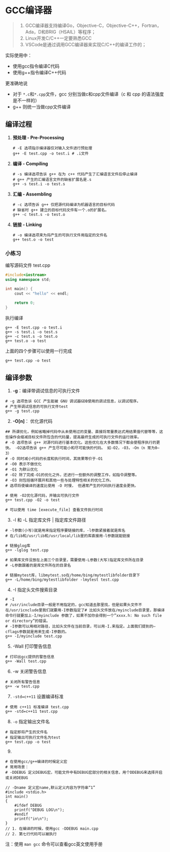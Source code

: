 # GCC编译器

> 1. GCC编译器支持编译Go，Objective-C，Objective-C++，Fortran，Ada，D和BRIG（HSAIL）等程序；
> 2. Linux开发C/C++一定要熟悉GCC 
> 3. VSCode是通过调用GCC编译器来实现C/C++的编译工作的；

实际使用中：

+ 使用gcc指令编译C代码
+ 使用g++指令编译C++代码

更准确地说

+ 对于 `*.c`和`*.cpp`文件，gcc 分别当做c和cpp文件编译（c 和 cpp 的语法强度是不一样的）
+  g++ 则统一当做cpp文件编译

## 编译过程

1. **预处理 - Pre-Processing**

   ```shell
   # -E 选项指示编译器仅对输入文件进行预处理
   g++ -E test.cpp -o test.i # .i文件
   ```

2. **编译 - Compiling**

   ```shell
   # -s 编译选项告诉 g++ 在为 c++ 代码产生了汇编语言文件后停止编译
   # g++ 产生的汇编语言文件的缺省扩展名是.s
   g++ -s test.i -o test.s
   ```

3. **汇编 - Assembling**

   ```shell
   # -c 选项告诉 g++ 仅把源代码编译为机器语言的目标代码
   # 缺省时 g++ 建立的目标代码文件有一个.o的扩展名。
   g++ -c test.s -o test.o
   ```

4. **链接 - Linking**

   ```shell
   # -o 编译选项来为将产生的可执行文件用指定的文件名
   g++ test.o -o test
   ```

### 小练习

编写源码文件 test.cpp

```c++
#include<iostream>
using namespace std;

int main() {
    cout << "hello" << endl;
    
	return 0;
}
```

执行编译

```
g++ -E test.cpp -o test.i
g++ -s test.i -o test.s
g++ -c test.s -o test.o
g++ test.o -o test
```

上面的四个步骤可以使用一行完成

```
g++ test.cpp -o test
```

## 编译参数

1. **-g**：编译带调试信息的可执行文件

```shell
# -g 选项告诉 GCC 产生能被 GNU 调试器GDB使用的调试信息，以调试程序。
# 产生带调试信息的可执行文件test
g++ -g test.cpp
```

2. **-O[n]**： 优化源代码

```shell
## 所谓优化，例如省略掉代码中从未使用过的变量、直接将常量表达式用结果值代替等等，这些操作会缩减目标文件所包含的代码量，提高最终生成的可执行文件的运行效率。
# -O 选项告诉 g++ 对源代码进行基本优化。这些优化在大多数情况下都会使程序执行的更快。 -O2选项告诉 g++ 产生尽可能小和尽可能快的代码。 如-O2，-O3，-On（n 常为0–3）
# -O 同时减小代码的长度和执行时间，其效果等价于-O1
# -O0 表示不做优化
# -O1 为默认优化
# -O2 除了完成-O1的优化之外，还进行一些额外的调整工作，如指令调整等。
# -O3 则包括循环展开和其他一些与处理特性相关的优化工作。
# 选项将使编译的速度比使用 -O 时慢， 但通常产生的代码执行速度会更快。

# 使用 -O2优化源代码，并输出可执行文件
g++ test.cpp -O2 -o test

# 可以使用 time [execute_file] 查看文件执行时间
```

3. -l 和 -L 指定库文件 | 指定库文件路径

```shell
# -l参数(小写)就是用来指定程序要链接的库，-l参数紧接着就是库名
# 在/lib和/usr/lib和/usr/local/lib里的库直接用-l参数就能链接

# 链接glog库
g++ -lglog test.cpp

# 如果库文件没放在上面三个目录里，需要使用-L参数(大写)指定库文件所在目录
# -L参数跟着的是库文件所在的目录名

# 链接mytest库，libmytest.so在/home/bing/mytestlibfolder目录下
g++ -L/home/bing/mytestlibfolder -lmytest test.cpp
```

4. -I 指定头文件搜索目录

```shell
# -I
# /usr/include目录一般是不用指定的，gcc知道去那里找，但是如果头文件不在/usr/icnclude里我们就要用-I参数指定了# 比如头文件放在/myinclude目录里，那编译命令行就要加上-I/myinclude 参数了，如果不加你会得到一个”xxxx.h: No such file or directory”的错误。
# -I参数可以用相对路径，比如头文件在当前目录，可以用-I.来指定。上面我们提到的–cflags参数就是用来生成-I参数的。
g++ -I/myinclude test.cpp
```

5. -Wall 打印警告信息

```shell
# 打印出gcc提供的警告信息
g++ -Wall test.cpp
```

6. -w 关闭警告信息

```shell
# 关闭所有警告信息
g++ -w test.cpp
```

7. `-std=c++11` 设置编译标准

```shell
# 使用 c++11 标准编译 test.cpp
g++ -std=c++11 test.cpp
```

8. `-o` 指定输出文件名

```shell
# 指定即将产生的文件名
# 指定输出可执行文件名为test
g++ test.cpp -o test
```

9. 

```shell
# 在使用gcc/g++编译的时候定义宏
# 常用场景：
# -DDEBUG 定义DEBUG宏，可能文件中有DEBUG宏部分的相关信息，用个DDEBUG来选择开启或关闭DEBUG

// -Dname 定义宏name,默认定义内容为字符串“1”
#include <stdio.h>
int main()
{
    #ifdef DEBUG
    printf("DEBUG LOG\n");
    #endif
    printf("in\n");
}
// 1. 在编译的时候，使用gcc -DDEBUG main.cpp
// 2. 第七行代码可以被执行
```

注：使用 `man gcc` 命令可以查看gcc英文使用手册

